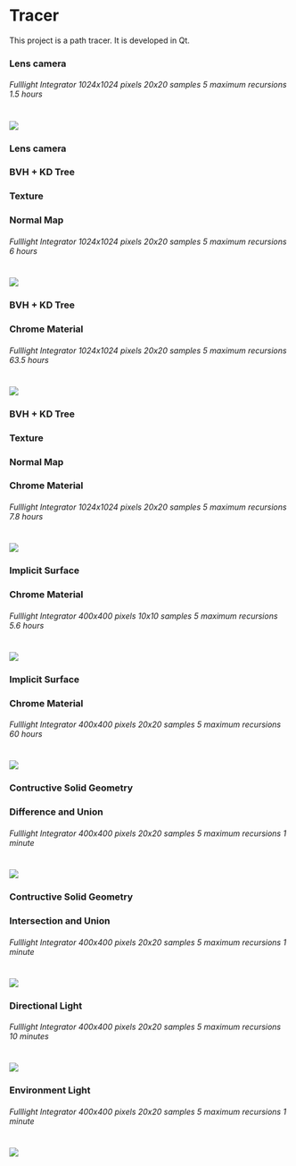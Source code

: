 # Tracer
This project is a path tracer. It is developed in Qt.

### Lens camera 
###### Fulllight Integrator 1024x1024 pixels 20x20 samples 5 maximum recursions 1.5 hours

![](1_1024_20_5_1.5h.png)
=====

### Lens camera 
### BVH + KD Tree
### Texture
### Normal Map
###### Fulllight Integrator 1024x1024 pixels 20x20 samples 5 maximum recursions 6 hours

![](2_1024_20_5_6h.png)
=====

### BVH + KD Tree
### Chrome Material
###### Fulllight Integrator 1024x1024 pixels 20x20 samples 5 maximum recursions 63.5 hours

![](3_1024_20_5_63.5h.png)
=====

### BVH + KD Tree
### Texture 
### Normal Map
### Chrome Material
###### Fulllight Integrator 1024x1024 pixels 20x20 samples 5 maximum recursions 7.8 hours

![](4_1024_20_5_7.8h.png)
=====

### Implicit Surface
### Chrome Material
###### Fulllight Integrator 400x400 pixels 10x10 samples 5 maximum recursions 5.6 hours

![](5_400_10_5_5.6h.png)
=====

### Implicit Surface
### Chrome Material
###### Fulllight Integrator 400x400 pixels 20x20 samples 5 maximum recursions 60 hours

![](5_400_20_5_60h.png)
=====

### Contructive Solid Geometry
### Difference and Union
###### Fulllight Integrator 400x400 pixels 20x20 samples 5 maximum recursions 1 minute

![](CSG_difference_union.png)
=====

### Contructive Solid Geometry
### Intersection and Union
###### Fulllight Integrator 400x400 pixels 20x20 samples 5 maximum recursions 1 minute

![](CSG_intersection_union.png)
=====

### Directional Light
###### Fulllight Integrator 400x400 pixels 20x20 samples 5 maximum recursions 10 minutes

![](DirectionalLight.png)
=====

### Environment Light
###### Fulllight Integrator 400x400 pixels 20x20 samples 5 maximum recursions 1 minute

![](EnvironmentLight.png)
=====